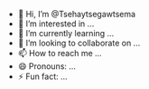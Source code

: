 - 👋 Hi, I’m @Tsehaytsegawtsema
- 👀 I’m interested in ...
- 🌱 I’m currently learning ...
- 💞️ I’m looking to collaborate on ...
- 📫 How to reach me ...
- 😄 Pronouns: ...
- ⚡ Fun fact: ...

<!---
Tsehaytsegawtsema/Tsehaytsegawtsema is a ✨ special ✨ repository because its `README.md` (this file) appears on your GitHub profile.
You can click the Preview link to take a look at your changes.
--->

